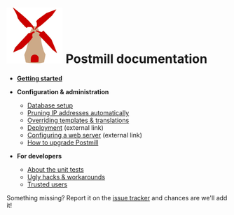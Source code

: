 # ![](assets/postmill-128.png) Postmill documentation

* **[Getting started](../README.md#getting-started)**

* **Configuration & administration**

    * [Database setup](database-setup.md)
    * [Pruning IP addresses automatically](pruning-ips.md)
    * [Overriding templates & translations](overrides.md)
    * [Deployment][deploy] (external link)
    * [Configuring a web server][web server] (external link)
    * [How to upgrade Postmill](upgrading.md)

* **For developers**
    * [About the unit tests](about-the-unit-tests.md)
    * [Ugly hacks & workarounds](workarounds.md)
    * [Trusted users](trusted_users.md)

Something missing? Report it on the [issue tracker][issues] and chances are
we'll add it!


[deploy]: https://symfony.com/doc/4.0/deployment.html
[web server]: https://symfony.com/doc/4.0/setup/web_server_configuration.html
[issues]: https://gitlab.com/edgyemma/Postmill/issues
